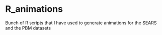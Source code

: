 # R_animations
Bunch of R scripts that I have used to generate animations for the SEARS and the PBM datasets
